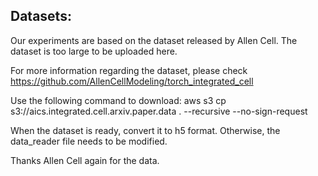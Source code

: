 
## Datasets:

Our experiments are based on the dataset released by Allen Cell. The dataset is too large to be uploaded here.

For more information regarding the dataset, please check https://github.com/AllenCellModeling/torch_integrated_cell

Use the following command to download: aws s3 cp s3://aics.integrated.cell.arxiv.paper.data . --recursive --no-sign-request

When the dataset is ready, convert it to h5 format. Otherwise, the data_reader file needs to be modified. 

Thanks Allen Cell again for the data.

